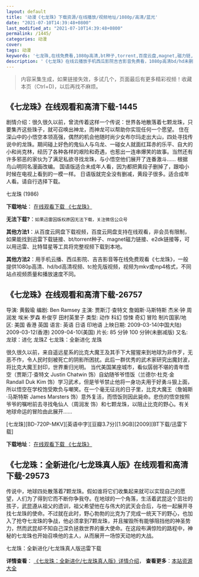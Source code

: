 ```yaml
---
layout: default
title: '动漫《七龙珠》下载资源/在线播放/视频地址/1080p/高清/蓝光'
date: "2021-07-10T14:39:48+0800"
last_modified_at: "2021-07-10T14:39:48+0800"
permalink: /1445/
categories: 动漫
cover:
tags: 动漫
keywords: '七龙珠,在线免费看,1080p高清,bt种子,torrent,百度云盘,magnet,磁力链,迅雷下载资源'
description: '《七龙珠》在线云播放手机西瓜影院吉吉影音免费看，1080p高清bd/hd未删减完整版和tc抢先枪版，mkv/mp4格式，附带bt/torrent种子、magnet/磁力链、百度云盘、网盘资源迅雷下载链接'
---
```


>内容采集生成，如果链接失效，多试几个，页面最后有更多精彩视频！收藏本页（Ctrl+D)，以后再找不麻烦。


## 《七龙珠》在线观看和高清下载-1445

剧情介绍：很久很久以前，曾流传着这样一个传说：世界各地散落着七颗龙珠，只要集齐这些珠子，就可召唤出神龙，而神龙可以帮助你实现任何一个愿望。 住在深山中的小悟空本领高强，偶然的机会他随时尚少女布尔玛走出大山，四处寻找传说中的龙珠。期间碰上好色的鬼仙人与乌龙、一碰女人就面红耳赤的乐平、自大的小和尚克林，经历了各种各样的艰险和奇遇，也惹出一连串爆笑的故事。当然还有许多邪恶的家伙为了满足私欲寻找龙珠，与小悟空他们展开了连番激斗…… 根据鸟山明同名漫画改编。     国语版适合未成年人看，因为都把黄段子删掉了，跟咱小时候在电视上看到的一模一样。 日语版就完全没有删减，黄段子很多。适合成年人看。请自行选择下载。


七龙珠 (1986)

**下载地址**： [在线观看下载 《七龙珠》](https://www.btbtdy.me/btdy/dy730.html) 


**无法下载?**：`如果迅雷因版权原因无法下载，关注微信公众号 `

**其他方法1**：从百度云网盘下载视频，百度云网盘支持在线观看，非会员有限制，如果能找到迅雷下载链接、bt/torrent种子、magnet磁力链接、e2dk链接等，可以用迅雷、比特彗星等工具将完整视频下载到本地。

**其他方法2**：用手机云播、西瓜影院、吉吉影音等在线免费观看《七龙珠》，一般提供1080p高清、hd/bd高清视频、tc抢先版视频，视频为mkv或mp4格式，不同站点视频质量和播放速度不同。


## 《七龙珠》在线观看和高清下载-26757

导演: 黄毅瑜 编剧: Ben Ramsey 主演: 贾斯汀·查特文 詹姆斯·马斯特斯 杰米·钟 周润发 埃米·罗森 朴俊亨 田村英里子 类型: 动作 科幻 惊悚 奇幻 冒险 制片国家/地区: 美国 香港 英国 语言: 英语 日语 印地语 上映日期: 2009-03-14(中国大陆) 2009-03-12(香港) 2009-04-10(美国) 片长: 85 分钟 100 分钟(未删减版) 又名: 龙球：进化 龙珠Z 七龙珠：全新进化 龙珠

很久很久以前，来自遥远星系的比克大魔王及其手下大猩猩来到地球为非作歹，无恶不作，令人民时刻被死亡的阴影所困扰。此后一群优秀的武术家研究出魔封波，将比克大魔王封印，世界重归光明。 当代美国某座城市，看似孱弱不堪的青年悟空（贾斯汀·查特文 Justin Chatwin 饰）自幼随爷爷悟饭（兰德尔·杜克·金 Randall Duk Kim 饰）学习武术，但是爷爷禁止他将一身功夫用于好勇斗狠上面，所以悟空在学校饱受欺负与嘲笑。在一个毫无征兆的日子里，比克大魔王（詹姆斯·马斯特斯 James Marsters 饰）意外复活，而悟饭则因此毙命。悲伤的悟空按照爷爷的嘱咐前去寻找龟仙人（周润发 饰）和七颗龙珠，以阻止比克的野心。有关地球命运的冒险由此展开……


[七龙珠][BD-720P-MKV][英语中字][豆瓣3.7分][1.9GB][2009][BT下载/迅雷下载]

**下载地址**： [在线观看下载 《七龙珠》](https://www.btdx8.com/torrent/dragonball_evolution_2009.html) 


## 《七龙珠：全新进化/七龙珠真人版》在线观看和高清下载-29573

传说中，地球四处散落着7颗龙珠。假如谁将它们收集起来就可以实现自己的愿望，人们为了得到它而不断你争我夺。在地球的一个角落，生活着武昆这个茁壮的孩子，武昆遵从祖父的遗训，祖父希望他在与伟大的武天会合后，与他一起展开寻找七龙珠的使命。不过就在此时，野心勃勃的比克为了完成一统天下的野心，也加入了抢夺七龙珠的争战，他必须拿到7颗龙珠，并且摧毁所有能够阻挡他的神圣势力，然而武昆却不知自己深负拯救世界的重大使命。在这段布满惊险的路程中，神秘的七龙珠也开始召唤他的主人，从而展开一场惊天动地的大战。</p>


七龙珠：全新进化/七龙珠真人版迅雷下载

**详情查看**： [《七龙珠：全新进化/七龙珠真人版》详情介绍](/movie/29573/)， **查看更多**：[本站资源大全](/movie/t/all/)


